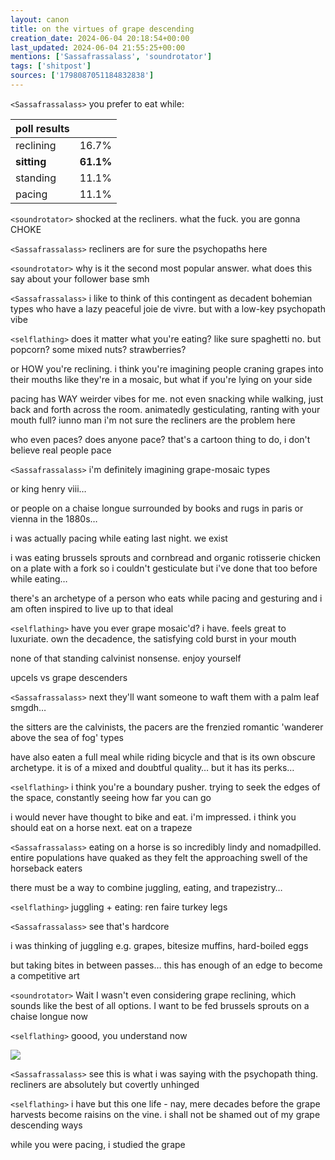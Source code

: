 ```yaml
---
layout: canon
title: on the virtues of grape descending
creation_date: 2024-06-04 20:18:54+00:00
last_updated: 2024-06-04 21:55:25+00:00
mentions: ['Sassafrassalass', 'soundrotator']
tags: ['shitpost']
sources: ['1798087051184832838']
---
```


`<Sassafrassalass>` you prefer to eat while:

| poll results  |    |
|-----------|--------|
| reclining | 16.7%  |
| **sitting**   | **61.1%**  |
| standing  | 11.1%  |
| pacing    | 11.1%  |


`<soundrotator>` shocked at the recliners. what the fuck. you are gonna CHOKE  

`<Sassafrassalass>` recliners are for sure the psychopaths here  

`<soundrotator>` why is it the second most popular answer. what does this say about your follower base smh  

`<Sassafrassalass>` i like to think of this contingent as decadent bohemian types who have a lazy peaceful joie de vivre. but with a low-key psychopath vibe  

`<selflathing>` does it matter what you're eating? like sure spaghetti no. but popcorn? some mixed nuts? strawberries?  
  
or HOW you're reclining. i think you're imagining people craning grapes into their mouths like they're in a mosaic, but what if you're lying on your side  

pacing has WAY weirder vibes for me. not even snacking while walking, just back and forth across the room. animatedly gesticulating, ranting with your mouth full? iunno man i'm not sure the recliners are the problem here  

who even paces? does anyone pace? that's a cartoon thing to do, i don't believe real people pace  

`<Sassafrassalass>` i'm definitely imagining grape-mosaic types  
  
or king henry viii…  
  
or people on a chaise longue surrounded by books and rugs in paris or vienna in the 1880s…  

i was actually pacing while eating last night. we exist  

i was eating brussels sprouts and cornbread and organic rotisserie chicken on a plate with a fork so i couldn't gesticulate but i've done that too before while eating…  

there's an archetype of a person who eats while pacing and gesturing and i am often inspired to live up to that ideal  

`<selflathing>` have you ever grape mosaic'd? i have. feels great to luxuriate. own the decadence, the satisfying cold burst in your mouth  
  
none of that standing calvinist nonsense. enjoy yourself  

upcels vs grape descenders  

`<Sassafrassalass>` next they'll want someone to waft them with a palm leaf smgdh…  

the sitters are the calvinists, the pacers are the frenzied romantic 'wanderer above the sea of fog' types  

have also eaten a full meal while riding bicycle and that is its own obscure archetype. it is of a mixed and doubtful quality… but it has its perks…  

`<selflathing>` i think you're a boundary pusher. trying to seek the edges of the space, constantly seeing how far you can go  
  
i would never have thought to bike and eat. i'm impressed. i think you should eat on a horse next. eat on a trapeze  

`<Sassafrassalass>` eating on a horse is so incredibly lindy and nomadpilled. entire populations have quaked as they felt the approaching swell of the horseback eaters  

there must be a way to combine juggling, eating, and trapezistry…  

`<selflathing>` juggling + eating: ren faire turkey legs  

`<Sassafrassalass>` see that's hardcore  
  
i was thinking of juggling e.g. grapes, bitesize muffins, hard-boiled eggs  
  
but taking bites in between passes… this has enough of an edge to become a competitive art  

`<soundrotator>` Wait I wasn't even considering grape reclining, which sounds like the best of all options. I want to be fed brussels sprouts on a chaise longue now  

`<selflathing>` goood, you understand now

![](../../images/grape-descending.png)

`<Sassafrassalass>` see this is what i was saying with the psychopath thing. recliners are absolutely but covertly unhinged  

`<selflathing>` i have but this one life - nay, mere decades before the grape harvests become raisins on the vine. i shall not be shamed out of my grape descending ways  
  
while you were pacing, i studied the grape  
